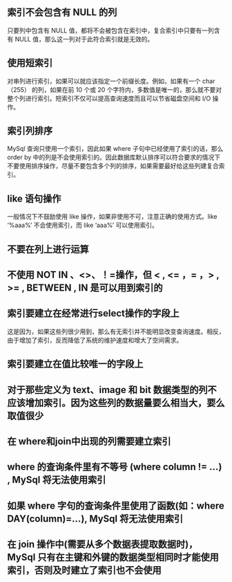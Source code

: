## 索引不会包含有 NULL 的列
只要列中包含有 NULL 值，都将不会被包含在索引中，复合索引中只要有一列含有 NULL 值，那么这一列对于此符合索引就是无效的。
## 使用短索引
对串列进行索引，如果可以就应该指定一个前缀长度。例如，如果有一个 char（255） 的列，如果在前 10 个或 20 个字符内，多数值是唯一的，那么就不要对整个列进行索引。短索引不仅可以提高查询速度而且可以节省磁盘空间和 I/O 操作。
## 索引列排序
MySql 查询只使用一个索引，因此如果 where 子句中已经使用了索引的话，那么 order by 中的列是不会使用索引的。因此数据库默认排序可以符合要求的情况下不要使用排序操作，尽量不要包含多个列的排序，如果需要最好给这些列建复合索引。
## like 语句操作
一般情况下不鼓励使用 like 操作，如果非使用不可，注意正确的使用方式。like ‘%aaa%’ 不会使用索引，而 like ‘aaa%’ 可以使用索引。
## 不要在列上进行运算
## 不使用 NOT IN 、<>、！=操作，但 < , <= ，= ，> , >= , BETWEEN , IN 是可以用到索引的
## 索引要建立在经常进行select操作的字段上
这是因为，如果这些列很少用到，那么有无索引并不能明显改变查询速度。相反，由于增加了索引，反而降低了系统的维护速度和增大了空间需求。
## 索引要建立在值比较唯一的字段上
## 对于那些定义为 text、image 和 bit 数据类型的列不应该增加索引。因为这些列的数据量要么相当大，要么取值很少
## 在 where和join中出现的列需要建立索引
## where 的查询条件里有不等号 (where column != …) , MySql 将无法使用索引
## 如果 where 字句的查询条件里使用了函数(如：where DAY(column)=…), MySql 将无法使用索引
## 在 join 操作中(需要从多个数据表提取数据时)，MySql 只有在主键和外键的数据类型相同时才能使用索引，否则及时建立了索引也不会使用
